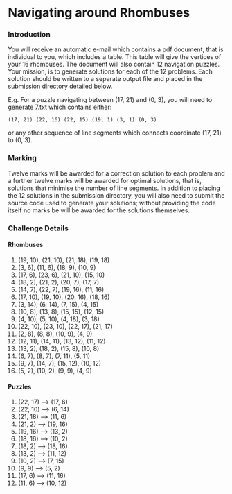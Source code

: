 # Navigating around Rhombuses

### Introduction
You will receive an automatic e-mail which contains a pdf document, that is individual to you, which includes a table. 
This table will give the vertices of your 16 rhombuses.
The document will also contain 12 navigation puzzles. 
Your mission, is to generate solutions for each of the 12 problems. 
Each solution should be written to a separate output file and placed in the submission directory detailed below. 

E.g. For a puzzle navigating between (17, 21) and (0, 3), you will need to generate 7.txt which contains either:

`(17, 21) (22, 16) (22, 15) (19, 1) (3, 1) (0, 3)`

or any other sequence of line segments which connects coordinate (17, 21) to (0, 3).

### Marking
Twelve marks will be awarded for a correction solution to each problem and a further twelve marks will
be awarded for optimal solutions, that is, solutions that minimise the number of line segments. In addition
to placing the 12 solutions in the submission directory, you will also need to submit the source code used
to generate your solutions; without providing the code itself no marks be will be awarded for the solutions
themselves.

### Challenge Details
#### Rhombuses
1. (19, 10), (21, 10), (21, 18), (19, 18)
1. (3, 6), (11, 6), (18, 9), (10, 9)
1. (17, 6), (23, 6), (21, 10), (15, 10)
1. (18, 2), (21, 2), (20, 7), (17, 7)
1. (14, 7), (22, 7), (19, 16), (11, 16)
1. (17, 10), (19, 10), (20, 16), (18, 16)
1. (3, 14), (6, 14), (7, 15), (4, 15)
1. (10, 8), (13, 8), (15, 15), (12, 15)
1. (4, 10), (5, 10), (4, 18), (3, 18)
1. (22, 10), (23, 10), (22, 17), (21, 17)
1. (2, 8), (8, 8), (10, 9), (4, 9)
1. (12, 11), (14, 11), (13, 12), (11, 12)
1. (13, 2), (18, 2), (15, 8), (10, 8)
1. (6, 7), (8, 7), (7, 11), (5, 11)
1. (9, 7), (14, 7), (15, 12), (10, 12)
1. (5, 2), (10, 2), (9, 9), (4, 9)

#### Puzzles
1. (22, 17) --> (17, 6)
1. (22, 10) --> (6, 14)
1. (21, 18) --> (11, 6)
1. (21, 2) --> (19, 16)
1. (19, 16) --> (13, 2)
1. (18, 16) --> (10, 2)
1. (18, 2) --> (18, 16)
1. (13, 2) --> (11, 12)
1. (10, 2) --> (7, 15)
1. (9, 9) --> (5, 2)
1. (17, 6) --> (11, 16)
1. (11, 6) --> (10, 12)
